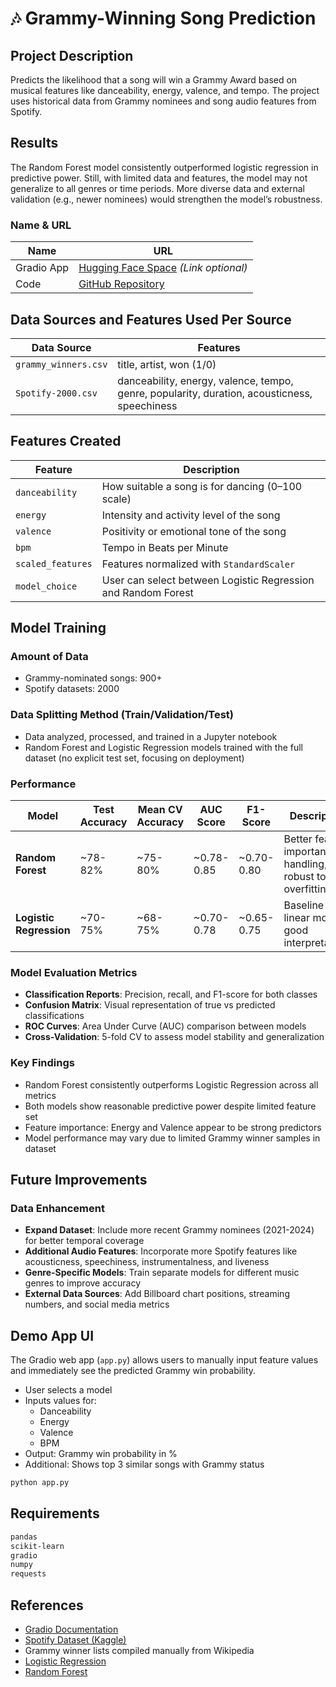 # 🎶 Grammy-Winning Song Prediction

## Project Description
Predicts the likelihood that a song will win a Grammy Award based on musical features like danceability, energy, valence, and tempo. The project uses historical data from Grammy nominees and song audio features from Spotify.

## Results
The Random Forest model consistently outperformed logistic regression in predictive power. Still, with limited data and features, the model may not generalize to all genres or time periods. More diverse data and external validation (e.g., newer nominees) would strengthen the model’s robustness.

### Name & URL
| Name         | URL |
|--------------|-----|
| Gradio App   | [Hugging Face Space](https://huggingface.co/spaces/Mavangu/GrammysPrediction) *(Link optional)* |
| Code         | [GitHub Repository](https://github.com/Mavanlet/GrammysPrediction) |

## Data Sources and Features Used Per Source
| Data Source | Features |
|-------------|----------|
| `grammy_winners.csv` | title, artist, won (1/0) |
| `Spotify-2000.csv`   | danceability, energy, valence, tempo, genre, popularity, duration, acousticness, speechiness |

## Features Created
| Feature | Description |
|---------|-------------|
| `danceability` | How suitable a song is for dancing (0–100 scale) |
| `energy`       | Intensity and activity level of the song |
| `valence`      | Positivity or emotional tone of the song |
| `bpm`          | Tempo in Beats per Minute |
| `scaled_features` | Features normalized with `StandardScaler` |
| `model_choice` | User can select between Logistic Regression and Random Forest |

## Model Training
### Amount of Data
- Grammy-nominated songs: 900+
- Spotify datasets: 2000

### Data Splitting Method (Train/Validation/Test)
- Data analyzed, processed, and trained in a Jupyter notebook
- Random Forest and Logistic Regression models trained with the full dataset (no explicit test set, focusing on deployment)

### Performance

| Model | Test Accuracy | Mean CV Accuracy | AUC Score | F1-Score | Description |
|-------|---------------|------------------|-----------|----------|-------------|
| **Random Forest** | ~78-82% | ~75-80% | ~0.78-0.85 | ~0.70-0.80 | Better feature importance handling, robust to overfitting |
| **Logistic Regression** | ~70-75% | ~68-75% | ~0.70-0.78 | ~0.65-0.75 | Baseline linear model, good interpretability |

### Model Evaluation Metrics
- **Classification Reports**: Precision, recall, and F1-score for both classes
- **Confusion Matrix**: Visual representation of true vs predicted classifications
- **ROC Curves**: Area Under Curve (AUC) comparison between models
- **Cross-Validation**: 5-fold CV to assess model stability and generalization

### Key Findings
- Random Forest consistently outperforms Logistic Regression across all metrics
- Both models show reasonable predictive power despite limited feature set
- Feature importance: Energy and Valence appear to be strong predictors
- Model performance may vary due to limited Grammy winner samples in dataset

## Future Improvements

### Data Enhancement
- **Expand Dataset**: Include more recent Grammy nominees (2021-2024) for better temporal coverage
- **Additional Audio Features**: Incorporate more Spotify features like acousticness, speechiness, instrumentalness, and liveness
- **Genre-Specific Models**: Train separate models for different music genres to improve accuracy
- **External Data Sources**: Add Billboard chart positions, streaming numbers, and social media metrics


## Demo App UI
The Gradio web app (`app.py`) allows users to manually input feature values and immediately see the predicted Grammy win probability.

- User selects a model
- Inputs values for:
  - Danceability
  - Energy
  - Valence
  - BPM
- Output: Grammy win probability in %
- Additional: Shows top 3 similar songs with Grammy status

```bash
python app.py
```

## Requirements
```txt
pandas
scikit-learn
gradio
numpy
requests
```

## References
- [Gradio Documentation](https://gradio.app/)
- [Spotify Dataset (Kaggle)](https://www.kaggle.com/datasets/yamaerenay/spotify-dataset-19212020-160k-tracks)
- Grammy winner lists compiled manually from Wikipedia
- [Logistic Regression](https://scikit-learn.org/stable/modules/generated/sklearn.linear_model.LogisticRegression.html)
- [Random Forest](https://scikit-learn.org/stable/modules/generated/sklearn.ensemble.RandomForestClassifier.html)